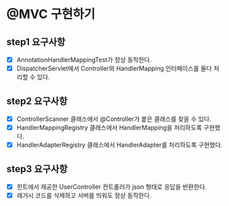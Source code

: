 # @MVC 구현하기

## step1 요구사항
- [x] AnnotationHandlerMappingTest가 정상 동작한다.
- [x] DispatcherServlet에서 Controller와 HandlerMapping 인터페이스를 둘다 처리할 수 있다.

## step2 요구사항
- [x] ControllerScanner 클래스에서 @Controller가 붙은 클래스를 찾을 수 있다.
- [x] HandlerMappingRegistry 클래스에서 HandlerMapping을 처리하도록 구현했다.
- [x] HandlerAdapterRegistry 클래스에서 HandlerAdapter를 처리하도록 구현했다.

## step3 요구사항
- [x] 힌트에서 제공한 UserController 컨트롤러가 json 형태로 응답을 반환한다.
- [x] 레거시 코드를 삭제하고 서버를 띄워도 정상 동작한다.
